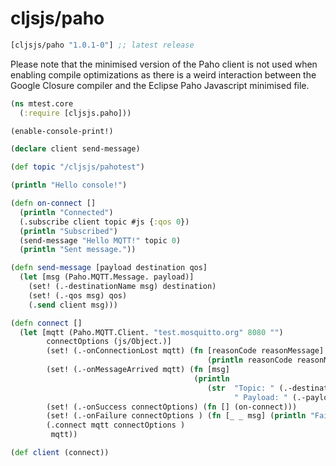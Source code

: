 # cljsjs/paho

[](dependency)
```clojure
[cljsjs/paho "1.0.1-0"] ;; latest release
```
[](/dependency)

Please note that the minimised version of the Paho client is not used when
enabling compile optimizations as there is a weird interaction between the
Google Closure compiler and the Eclipse Paho Javascript minimised file.

```clojure
(ns mtest.core
  (:require [cljsjs.paho]))

(enable-console-print!)

(declare client send-message)

(def topic "/cljsjs/pahotest")

(println "Hello console!")

(defn on-connect []
  (println "Connected")
  (.subscribe client topic #js {:qos 0})
  (println "Subscribed")
  (send-message "Hello MQTT!" topic 0)
  (println "Sent message."))

(defn send-message [payload destination qos]
  (let [msg (Paho.MQTT.Message. payload)]
    (set! (.-destinationName msg) destination)
    (set! (.-qos msg) qos)
    (.send client msg)))

(defn connect []
  (let [mqtt (Paho.MQTT.Client. "test.mosquitto.org" 8080 "")
        connectOptions (js/Object.)]
        (set! (.-onConnectionLost mqtt) (fn [reasonCode reasonMessage]
                                            (println reasonCode reasonMessage)))
        (set! (.-onMessageArrived mqtt) (fn [msg]
                                         (println
                                            (str  "Topic: " (.-destinationName msg)
                                                  " Payload: " (.-payloadString msg)))))
        (set! (.-onSuccess connectOptions) (fn [] (on-connect)))
        (set! (.-onFailure connectOptions ) (fn [_ _ msg] (println "Failure Connect: " msg)))
        (.connect mqtt connectOptions )
         mqtt))

(def client (connect))



```
